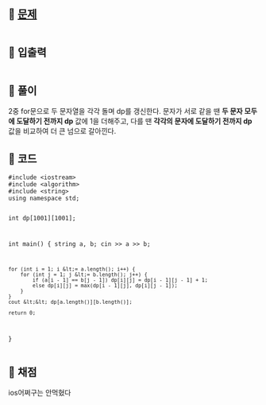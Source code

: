 <h2 id="🌽-문제">🌽 <a href="https://www.acmicpc.net/problem/9251">문제</a></h2>
<p><img alt="" src="https://velog.velcdn.com/images/coolgamja_/post/f4722460-d250-44ea-8b45-4f1ed71ac345/image.png" /></p>
<h2 id="🥕-입출력">🥕 입출력</h2>
<p><img alt="" src="https://velog.velcdn.com/images/coolgamja_/post/67ee966e-99b5-44c7-b918-00d7fe14bc61/image.png" /></p>
<h2 id="🥔-풀이">🥔 풀이</h2>
<p>2중 for문으로 두 문자열을 각각 돌며 dp를 갱신한다.
문자가 서로 같을 땐 <strong>두 문자 모두에 도달하기 전까지 dp</strong> 값에 1을 더해주고,
다를 땐 <strong>각각의 문자에 도달하기 전까지 dp</strong> 값을 비교하여 더 큰 넘으로 갈아낀다.</p>
<h2 id="🥬-코드">🥬 코드</h2>
<pre><code class="language-cpp">#include &lt;iostream&gt;
#include &lt;algorithm&gt;
#include &lt;string&gt;
using namespace std;

int dp[1001][1001];

int main() {
    string a, b;
    cin &gt;&gt; a &gt;&gt; b;

    for (int i = 1; i &lt;= a.length(); i++) {
        for (int j = 1; j &lt;= b.length(); j++) {
            if (a[i - 1] == b[j - 1]) dp[i][j] = dp[i - 1][j - 1] + 1;
            else dp[i][j] = max(dp[i - 1][j], dp[i][j - 1]);
        }
    }
    cout &lt;&lt; dp[a.length()][b.length()];

    return 0;
}</code></pre>
<h2 id="🥜-채점">🥜 채점</h2>
<p>ios어쩌구는 안먹혔다</p>
<p><img alt="" src="https://velog.velcdn.com/images/coolgamja_/post/1baa9e64-a054-41a1-a5ec-5a5ea6934d3e/image.png" /></p>